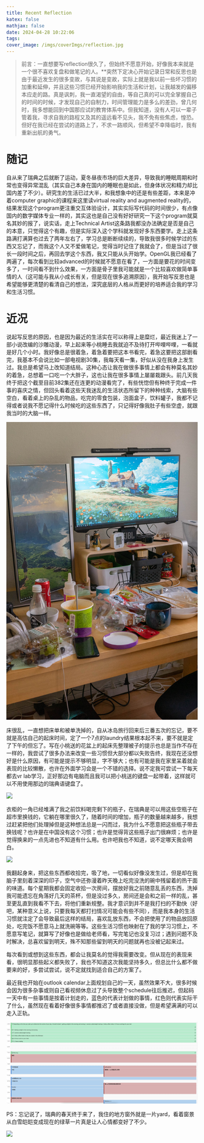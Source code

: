 ```yaml
---
title: Recent Reflection
katex: false
mathjax: false
date: 2024-04-28 10:22:06
tags:
cover_image: /imgs/coverImgs/reflection.jpg
---
```


>前言：一直想要写reflection很久了，但始终不愿意开始，好像我本来就是一个很不喜欢复盘和做笔记的人。**突然下定决心开始记录日常和反思也是由于最近发生的很多变故，与其说是变故，实际上就是我以前一些坏习惯的加重和延伸，并且这些习惯已经开始影响我的生活和计划，让我越发的偏移本应走的路。真是讽刺，我一直渴望的自由，等自己真的可以完全掌握自己的时间的时候，才发现自己的自制力，时间管理能力是多么的差劲，曾几何时，我多想能回到中国那应试的教育体系中。但我知道，没有人可以一辈子管着我，寻求自我的路程又及其的遥远看不见头，我不免有些焦虑，惶恐。但好在我已经在尝试的道路上了，不求一路顺风，但希望不幸降临时，我有重新出航的勇气。

# 随记

自从来了瑞典之后就断了运动，夏冬昼夜市场的巨大差异，导致我的睡眠周期和时常也变得异常混乱（其实自己本身在国内的睡眠也是如此，但身体状况和精力却比国内差了不少）。研究生的生活已过大半，和我想象中的还是有些差距，本来是冲着computer graphic的课程来这里读virtual reality and augmented reality的，结果发现这个program更注重交互体验设计，其实实际写代码的时间很少，有点像国内的数字媒体专业一样的，其实这也是自己没有好好研究一下这个program就莫名其妙的报了，说实话，走上Technical Artist这条路我都没办法确定是否是自己的本意，只觉得这个有趣，但是实际深入这个学科就发现好多东西要学。走上这条路满打满算也过去了两年左右了，学习总是断断续续的，导致我很多时候学过的东西又忘记了，而我这个人又不爱做笔记，觉得当时记住了我就会了，但是当过了很长一段时间之后，再回去学这个东西，我又只能从头开始学。OpenGL我已经看了两遍了，每次看到比较advanced的时候就不愿意在看了，一方面是要花的时间变多了，一时间看不到什么效果，一方面是骨子里我可能就是一个比较喜欢做简单事情的人（这可能与我从小成长有关，但是现在很多追溯原因），我开始写反思也是希望能够更清楚的看清自己的想法，深究底层的人格从而更好的培养适合我的学习和生活习惯。

# 近况

说起写反思的原因，也是因为最近的生活实在可以称得上是糜烂，最近我迷上了一部小说改编的沙雕动漫，早上起来等小桃睡去我就迫不及待打开哔哩哔哩，一看就是好几个小时。我好像总是很着急，着急着要把这本书看完，着急这要把这部剧看完，我基本不会说比如一部电视剧30集，我每天看一集，好似从没在我身上发生过。我总是希望马上改知道结局。这种心态让我在做很多事情上都会有种莫名其妙的着急，总想着一口吃一个大胖子，这也让我在很多事情上屡屡栽跟头。前几天我终于把这个截至目前382集还在连更的动漫看完了，有些恍惚但有种终于完成一件事的喜庆之情，但回头看着这些天我迷乱的生活状态所留下的种种线索，大脑有些空白，看着桌上的杂乱的物品，吃完的零食包装，泡面盒子，饮料罐子，我都不记得或者说我不愿记得什么时候吃的这些东西了，只记得好像我肚子有些空虚，就跟我当时的大脑一样。

![](/imgs/RecentReflection/img1.jpg)

床很乱，一直想把床单和被单洗掉的，自从冰岛旅行回来后三番五次的忘记，要不就是高估自己的起床时间，定了一个7点的laundry结果根本起不来，要不就是定了下午的但忘了。写在小桃送的花盆上的起床先整理被子的提示也总是当作不存在一样的，我尝试了很多办法来改变一些习惯但大部分都以失败告终，我现在还没想好是什么原因，有可能是提示不够明显，字不够大；也有可能是我在家里呆着就会表现的比较懒散，也许在外面学习会是一个不错的选择。说不定我可尝试一下每天都去vr lab学习，正好那边有电脑而且我可以把小桃送的键盘一起带着，这样就可以不用使用那边的瑞典语键盘了。

![](/imgs/RecentReflection/img2.jpg)

衣柜的一角已经堆满了我之前饮料喝完剩下的瓶子，在瑞典是可以用这些空瓶子在超市里换钱的，它躺在哪里很久了，随着时间的增加，瓶子的数量越来越多，我想过赶紧把他们处理掉但是这种想法总是一闪而过，我为什么不愿意把这些瓶子带去换钱呢？也许是在中国没有这个习惯；也许是觉得背这些瓶子出门很麻烦；也许是觉得换来的一点先进也不知道有什么用。也许吧我也不知道，说不定哪天我会明白。

![](/imgs/RecentReflection/img3.jpg)

我翻起身来，把这些东西都收拾完，吸了地，一切看似好像没发生过，但是却在我脑子里刻着深深的印子，空气中还弥漫着昨天晚上吃完没洗的碗中残留着的热干面的味道。每个星期我都会固定收拾一次房间，摆放好我之前随意乱丢的东西，洗掉我可能遗忘在角落好几天的茶杯，但是没过多久，房间还是会和之前一样的乱，甚至更乱直到我看不下去，将他们重新规整。我才意识到并不是我打扫的不勤快（好吧，某种意义上说，只要我每天都打扫情况可能会有些不同），而是我本身的生活习惯就注定了会导致最后这样的结局，喜欢乱放东西，不会把使用了的物品放回原处，吃完饭不愿意马上就洗碗等等。这些生活习惯也映射在了我的学习习惯上，不愿意写笔记，就算写了好像也是做给老师看，写完笔记也没复习过；遇到问题不及时解决，总喜欢留到明天，殊不知那些留到明天的问题就再也没被记起来过。

每次看到或想到这些东西，都会让我莫名的觉得我需要改变。但从现在的表现来看，很明显那些起义都失败了，我也不知道这次我能坚持多久，但总比什么都不做要来的好，多尝试尝试，说不定就找到适合自己的方案了。

最近我也开始在outlook calendar上面规划自己的一天，虽然效果不大，很多时候会因为很多杂事或则自己看视频休息过了头导致整个schedule往后推迟，但起码一天中有一些事情是按着计划走的，蓝色的代表计划做的事情，红色则代表实际干了什么，虽然现在看着好像很多事情都推迟了或者直接没做，但是希望满满的可以走入正轨。

![](/imgs/RecentReflection/img6.png)

PS：忘记说了，瑞典的春天终于来了，我住的地方窗外就是一片yard，看着窗景从白雪皑皑变成现在的绿草一片真是让人心情都变好了不少。

![](/imgs/RecentReflection/img.jpg)

